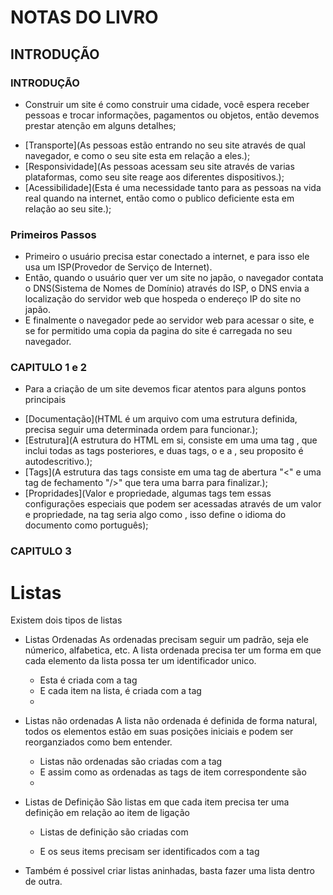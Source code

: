 # NOTAS DO LIVRO

## INTRODUÇÃO

### INTRODUÇÃO
+ Construir um site é como construir uma cidade, você espera receber pessoas e trocar informações, pagamentos ou objetos, então devemos prestar atenção em alguns detalhes;
- [Transporte](As pessoas estão entrando no seu site através de qual navegador, e como o seu site esta em relação a eles.);
- [Responsividade](As pessoas acessam seu site através de varias plataformas, como seu site reage aos diferentes dispositivos.);
- [Acessibilidade](Esta é uma necessidade tanto para as pessoas na vida real quando na internet, então como o publico deficiente esta em relação ao seu site.);

### Primeiros Passos
+ Primeiro o usuário precisa estar conectado a internet, e para isso ele usa um ISP(Provedor de Serviço de Internet).
+ Então, quando o usuário quer ver um site no japão, o navegador contata o DNS(Sistema de Nomes de Domínio) através do ISP, o DNS envia a localização do servidor web que hospeda o endereço IP do site no japão.
+ E finalmente o navegador pede ao servidor web para acessar o site, e se for permitido uma copia da pagina do site é carregada no seu navegador.

### CAPITULO 1 e 2
+ Para a criação de um site devemos ficar atentos para alguns pontos principais
- [Documentação](HTML é um arquivo com uma estrutura definida, precisa seguir uma determinada ordem para funcionar.);
- [Estrutura](A estrutura do HTML em si, consiste em uma uma tag <html>, que inclui todas as tags posteriores, e duas tags, o <head> e a <body>, seu proposito é autodescritivo.);
- [Tags](A estrutura das tags consiste em uma tag de abertura "<" e uma tag de fechamento "/>" que tera uma barra para finalizar.);
- [Propridades](Valor e propriedade, algumas tags tem essas configurações especiais que podem ser acessadas através de um valor e propriedade, na tag <html> seria algo como <html lang="pt"></html>, isso define o idioma do documento como português);

### CAPITULO 3
# Listas
Existem dois tipos de listas
* Listas Ordenadas
    As ordenadas precisam seguir um padrão, seja ele númerico, alfabetica, etc. A lista ordenada precisa ter um forma em que cada elemento da lista possa ter um identificador unico.
    - Esta é criada com a tag <ol></ol>
    - E cada item na lista, é criada com a tag <li></li>

* Listas não ordenadas
    A lista não ordenada é definida de forma natural, todos os elementos estão em suas posições iniciais e podem ser reorganziados como bem entender.
    - Listas não ordenadas são criadas com a tag <ul></ul>
    - E assim como as ordenadas as tags de item correspondente são <li></li>


* Listas de Definição
    São listas em que cada item precisa ter uma definição em relação ao item de ligação
    - Listas de definição são criadas com <dl></dl>
    - E os seus items precisam ser identificados com a tag <dt></dt>

* Também é possivel criar listas aninhadas, basta fazer uma lista dentro de outra.

